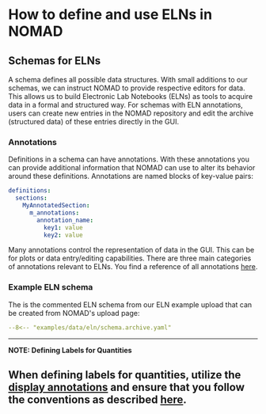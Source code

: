 # How to define and use ELNs in NOMAD

## Schemas for ELNs

A schema defines all possible data structures. With small additions to our schemas, we can instruct NOMAD to provide respective editors for data. This allows us to build Electronic Lab Notebooks (ELNs) as tools to acquire data in a formal and structured way. For schemas with ELN annotations, users can create new entries in the NOMAD repository and edit the archive (structured data) of these entries directly in the GUI.

### Annotations

Definitions in a schema can have annotations. With these annotations you can provide additional information that NOMAD can use to alter its behavior around these definitions. Annotations are named blocks of key-value pairs:

```yaml
definitions:
  sections:
    MyAnnotatedSection:
      m_annotations:
        annotation_name:
          key1: value
          key2: value
```

Many annotations control the representation of data in the GUI. This can be for plots or data entry/editing capabilities. There are three main categories of annotations relevant to ELNs. You find a reference of all annotations [here](../../reference/annotations.md).

### Example ELN schema
The is the commented ELN schema from our ELN example upload that can be created from NOMAD's upload page:
```yaml
--8<-- "examples/data/eln/schema.archive.yaml"
```

---
**NOTE: Defining Labels for Quantities**

When defining labels for quantities, utilize the
[display annotations](../../reference/annotations.md#display-annotations)
and ensure that you follow the conventions as described 
[here](./basics.md#conventions-for-labels).
---
